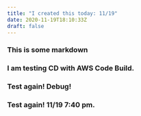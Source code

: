 ```yaml
---
title: "I created this today: 11/19"
date: 2020-11-19T18:10:33Z
draft: false
---
```


### This is some markdown

### I am testing CD with AWS Code Build.

### Test again! Debug! 

### Test again! 11/19 7:40 pm.
